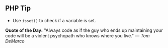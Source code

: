 ## PHP Tip
- Use `isset()` to check if a variable is set.  

**Quote of the Day:** "Always code as if the guy who ends up maintaining your code will be a violent psychopath who knows where you live." — *Tom DeMarco*  
